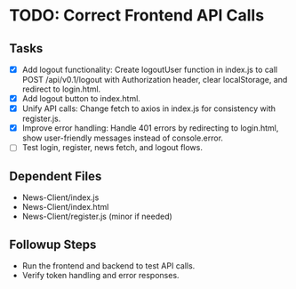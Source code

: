 # TODO: Correct Frontend API Calls

## Tasks
- [x] Add logout functionality: Create logoutUser function in index.js to call POST /api/v0.1/logout with Authorization header, clear localStorage, and redirect to login.html.
- [x] Add logout button to index.html.
- [x] Unify API calls: Change fetch to axios in index.js for consistency with register.js.
- [x] Improve error handling: Handle 401 errors by redirecting to login.html, show user-friendly messages instead of console.error.
- [ ] Test login, register, news fetch, and logout flows.

## Dependent Files
- News-Client/index.js
- News-Client/index.html
- News-Client/register.js (minor if needed)

## Followup Steps
- Run the frontend and backend to test API calls.
- Verify token handling and error responses.
